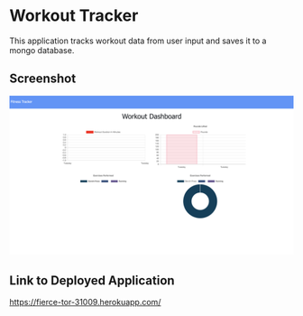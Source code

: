 # Workout Tracker

This application tracks workout data from user input and saves it to a mongo database.

## Screenshot

![Screenshot](https://github.com/anthonyloredo5/Workout-Tracker/blob/main/assets/Screen%20Shot%202021-02-17%20at%2012.15.42%20AM.png?raw=true)

## Link to Deployed Application

https://fierce-tor-31009.herokuapp.com/
